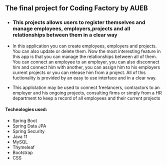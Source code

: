 ## The final project for Coding Factory by AUEB
- ### This projects allows users to register themselves and manage employees, employers,projects and all relationships between them in a clear way 

- In this application you can create employees, employers and projects. You can also update or delete them. Now the most interesting feature in this app is that  you can manage the relationships between all of them. You can
 connect an employee to an employer, you can also disconnect him  and connect him with another, you can assign him to his employers current projects or  you can release him from a project. All of this fuctionality is provided by an easy to use interface and in a clear way.
- This appliclation may be used to connect freelancers, contractors to an employer and his ongoing projects, consulting firms or simply from a HR department to keep a record of all employees and their current projects

#### Technologies used: 
- Spring Boot 
- Spring Data JPA
- Spring Security
- Java 11
- MySQL
- Thymeleaf
- Bootstrap
- CSS
